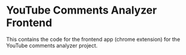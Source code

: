 # YouTube Comments Analyzer Frontend
This contains the code for the frontend app (chrome extension) for the YouTube comments analyzer project.
